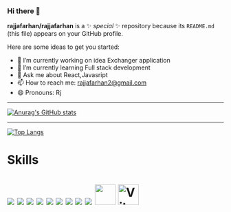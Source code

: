 ### Hi there 👋


**rajjafarhan/rajjafarhan** is a ✨ _special_ ✨ repository because its `README.md` (this file) appears on your GitHub profile.

Here are some ideas to get you started:

- 🔭 I’m currently working on idea Exchanger application
- 🌱 I’m currently learning Full stack development 
- 💬 Ask me about React,Javasript
- 📫 How to reach me: rajjafarhan2@gmail.com
- 😄 Pronouns: Rj



<hr/>

[![Anurag's GitHub stats](https://github-readme-stats.vercel.app/api?username=rajjafarhan-90&count_private=true&show_icons=true&theme=cobalt)](https://github.com/anuraghazra/github-readme-stats)

<hr/>

[![Top Langs](https://github-readme-stats.vercel.app/api/top-langs/?username=anuraghazra&layout=compact)](https://github.com/anuraghazra/github-readme-stats)


<h1>Skills<h1/>
<img src="https://img.icons8.com/color/48/000000/html-5--v1.png"/>
	<img src="https://img.icons8.com/color/48/000000/css3.png"/>
	<img src="https://img.icons8.com/color/48/000000/javascript--v1.png"/>
	<img src="https://img.icons8.com/plasticine/48/000000/react.png"/>
	<img src="https://img.icons8.com/color/48/000000/nodejs.png"/>
	<img src="https://img.icons8.com/color/48/000000/mongodb.png"/>
<img src="https://img.icons8.com/color/48/000000/python--v1.png"/>
<img src="https://img.icons8.com/color/48/000000/c-plus-plus-logo.png"/>
<img src="https://img.icons8.com/color/48/000000/bootstrap.png"/>
<img src="https://react-bootstrap.github.io/logo.svg" width="48">
<img src="https://vitejs.dev/logo.svg" alt="Vite logo" width="48">
